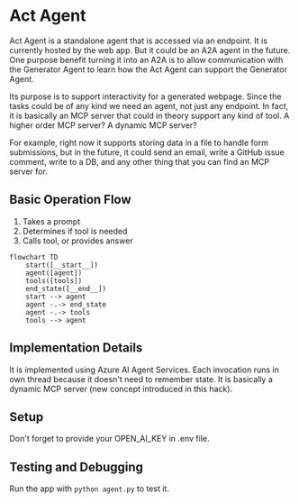 # Act Agent

Act Agent is a standalone agent that is accessed via an endpoint. It is currently hosted by the web app. But it could be
an A2A agent in the future. One purpose benefit turning it into an A2A is to allow communication with the Generator
Agent to learn how the Act Agent can support the Generator Agent.

Its purpose is to support interactivity for a generated webpage. Since the tasks could be of any kind we need an agent,
not just any endpoint. In fact, it is basically an MCP server that could in theory support any kind of tool. A higher order MCP server?
A dynamic MCP server?

For example, right now it supports storing data in a file to handle form submissions, but in the future, it could send
an email, write a GitHub issue comment, write to a DB, and any other thing that you can find an MCP server for.

## Basic Operation Flow

1. Takes a prompt
2. Determines if tool is needed
3. Calls tool, or provides answer

```mermaid
flowchart TD
    start([__start__])
    agent([agent])
    tools([tools])
    end_state([__end__])
    start --> agent
    agent -.-> end_state
    agent -.-> tools
    tools --> agent
```

## Implementation Details

It is implemented using Azure AI Agent Services. Each invocation runs in own thread because it doesn't need to remember
state. It is basically a dynamic MCP server (new concept introduced in this hack).

## Setup

Don't forget to provide your OPEN_AI_KEY in .env file.

## Testing and Debugging

Run the app with `python agent.py` to test it.